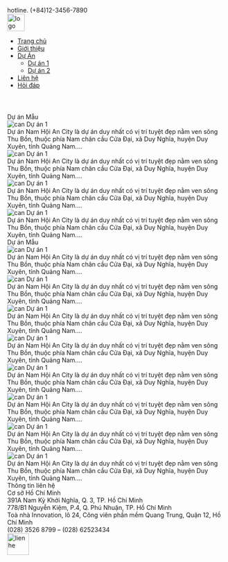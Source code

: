 
<html lang="en">
<head>
    <meta charset="UTF-8">
    <link rel="stylesheet" href="css/css.css">
</head>
<body>
    <div class="hotline">
        <div class="hline">hotline. (+84)12-3456-7890</div> 
    </div>
    <nav class="menu">
        <div class="logo"><a href="assignment.html"><img src="anh/hinhtron.jpg" alt="logo" width="40px"></a></div>
        <ul>
            <li><a href="assignment.html">Trang chủ</a></li>
            <li><a href="ass/banthan.html" >Giới thiệu</a></li>
            <li><a href="ass/duan.html">Dự Án</a>
                <ul>
                    <li><a href="ass/duan1.html" >Dự án 1</a></li>
                    <li><a href="ass/duan2.html" >Dự án 2</a></li>
                </ul>
             </li> 
            <li><a href="ass/lienhe.html">Liên hệ</a></li>
            <li><a href="ass/hoidap.html">Hỏi đáp</a></li>
        </ul>
    </nav>
    <header></header>
    <article>
            <div class="duan1">
            <div class="caption"> Dự án Mẫu </div> 
            <div class="noidung">
                <img src="anh/kitchen-1687121_1920.jpg" alt="can">
                    Dự án 1 <br>
                    Dự án Nam Hội An City là dự án duy nhất có vị trí tuyệt đẹp nằm ven sông Thu Bồn, thuộc phía Nam chân cầu Cửa Đại, xã Duy Nghĩa, huyện Duy Xuyên, tỉnh Quảng Nam....
                </div>
                <div class="noidung">
                    <img src="anh/kitchen-1687121_1920.jpg" alt="can">
                        Dự án 1 <br>
                        Dự án Nam Hội An City là dự án duy nhất có vị trí tuyệt đẹp nằm ven sông Thu Bồn, thuộc phía Nam chân cầu Cửa Đại, xã Duy Nghĩa, huyện Duy Xuyên, tỉnh Quảng Nam....
                    </div>
                    <div class="noidung">
                        <img src="anh/kitchen-1687121_1920.jpg" alt="can">
                            Dự án 1 <br>
                            Dự án Nam Hội An City là dự án duy nhất có vị trí tuyệt đẹp nằm ven sông Thu Bồn, thuộc phía Nam chân cầu Cửa Đại, xã Duy Nghĩa, huyện Duy Xuyên, tỉnh Quảng Nam....
                        </div>
                        <div class="noidung">
                            <img src="anh/kitchen-1687121_1920.jpg" alt="can">
                                Dự án 1 <br>
                                Dự án Nam Hội An City là dự án duy nhất có vị trí tuyệt đẹp nằm ven sông Thu Bồn, thuộc phía Nam chân cầu Cửa Đại, xã Duy Nghĩa, huyện Duy Xuyên, tỉnh Quảng Nam....
                            </div>
            </div>
    </article>
    <aside>
            <div class="caption"> Dự án Mẫu  </div> 
            <div class="noidung">
                <img src="anh/kitchen-1687121_1920.jpg" alt="can">
                    Dự án 1 <br>
                    Dự án Nam Hội An City là dự án duy nhất có vị trí tuyệt đẹp nằm ven sông Thu Bồn, thuộc phía Nam chân cầu Cửa Đại, xã Duy Nghĩa, huyện Duy Xuyên, tỉnh Quảng Nam....
                </div>
                <div class="noidung">
                    <img src="anh/kitchen-1687121_1920.jpg" alt="can">
                        Dự án 1 <br>
                        Dự án Nam Hội An City là dự án duy nhất có vị trí tuyệt đẹp nằm ven sông Thu Bồn, thuộc phía Nam chân cầu Cửa Đại, xã Duy Nghĩa, huyện Duy Xuyên, tỉnh Quảng Nam....
                    </div>
                    <div class="noidung">
                        <img src="anh/kitchen-1687121_1920.jpg" alt="can">
                            Dự án 1 <br>
                            Dự án Nam Hội An City là dự án duy nhất có vị trí tuyệt đẹp nằm ven sông Thu Bồn, thuộc phía Nam chân cầu Cửa Đại, xã Duy Nghĩa, huyện Duy Xuyên, tỉnh Quảng Nam....
                        </div>
                        <div class="noidung">
                            <img src="anh/kitchen-1687121_1920.jpg" alt="can">
                                Dự án 1 <br>
                                Dự án Nam Hội An City là dự án duy nhất có vị trí tuyệt đẹp nằm ven sông Thu Bồn, thuộc phía Nam chân cầu Cửa Đại, xã Duy Nghĩa, huyện Duy Xuyên, tỉnh Quảng Nam....
                            </div>
                            <div class="noidung">
                                <img src="anh/kitchen-1687121_1920.jpg" alt="can">
                                    Dự án 1 <br>
                                    Dự án Nam Hội An City là dự án duy nhất có vị trí tuyệt đẹp nằm ven sông Thu Bồn, thuộc phía Nam chân cầu Cửa Đại, xã Duy Nghĩa, huyện Duy Xuyên, tỉnh Quảng Nam....
                                </div>
                                <div class="noidung">
                                    <img src="anh/kitchen-1687121_1920.jpg" alt="can">
                                        Dự án 1 <br>
                                        Dự án Nam Hội An City là dự án duy nhất có vị trí tuyệt đẹp nằm ven sông Thu Bồn, thuộc phía Nam chân cầu Cửa Đại, xã Duy Nghĩa, huyện Duy Xuyên, tỉnh Quảng Nam....
                                    </div>
                                    <div class="noidung">
                                        <img src="anh/kitchen-1687121_1920.jpg" alt="can">
                                            Dự án 1 <br>
                                            Dự án Nam Hội An City là dự án duy nhất có vị trí tuyệt đẹp nằm ven sông Thu Bồn, thuộc phía Nam chân cầu Cửa Đại, xã Duy Nghĩa, huyện Duy Xuyên, tỉnh Quảng Nam....
                                        </div>
                                        <div class="noidung">
                                            <img src="anh/kitchen-1687121_1920.jpg" alt="can">
                                                Dự án 1 <br>
                                                Dự án Nam Hội An City là dự án duy nhất có vị trí tuyệt đẹp nằm ven sông Thu Bồn, thuộc phía Nam chân cầu Cửa Đại, xã Duy Nghĩa, huyện Duy Xuyên, tỉnh Quảng Nam....
                                            </div>
    </aside>
    <footer>
        <div class="thongtin">
        Thông tin liên hệ <br>
        Cơ sở Hồ Chí Minh <br>
        391A Nam Kỳ Khởi Nghĩa, Q. 3, TP. Hồ Chí Minh<br>
        778/B1 Nguyễn Kiệm, P.4, Q. Phú Nhuận, TP. Hồ Chí Minh<br>
        Toà nhà Innovation, lô 24, Công viên phần mềm Quang Trung, Quận 12, Hồ Chí Minh<br>
        (028) 3526 8799 – (028) 62523434
        </div>
    </footer>
    <div class="mua">
        <a href="ass/duan.html"><img src="anh/giohang2.png" alt="lienhe" width="50px"></a>
    </div>
    <script src="https://uhchat.net/code.php?f=8950f7"></script>
</body>
</html>

